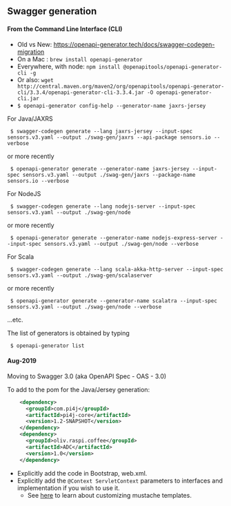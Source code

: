 ## Swagger generation

#### From the Command Line Interface (CLI)
- Old vs New: <https://openapi-generator.tech/docs/swagger-codegen-migration>
- On a Mac : `brew install openapi-generator`
- Everywhere, with node: `npm install @openapitools/openapi-generator-cli -g`
- Or also: `wget http://central.maven.org/maven2/org/openapitools/openapi-generator-cli/3.3.4/openapi-generator-cli-3.3.4.jar -O openapi-generator-cli.jar`
- `$ openapi-generator config-help --generator-name jaxrs-jersey`

For Java/JAXRS
```
 $ swagger-codegen generate --lang jaxrs-jersey --input-spec sensors.v3.yaml --output ./swag-gen/jaxrs --api-package sensors.io --verbose
```
or more recently
```
 $ openapi-generator generate --generator-name jaxrs-jersey --input-spec sensors.v3.yaml --output ./swag-gen/jaxrs --package-name sensors.io --verbose
```

For NodeJS
```
 $ swagger-codegen generate --lang nodejs-server --input-spec sensors.v3.yaml --output ./swag-gen/node
```
or more recently
```
 $ openapi-generator generate --generator-name nodejs-express-server --input-spec sensors.v3.yaml --output ./swag-gen/node --verbose
```

For Scala
```
 $ swagger-codegen generate --lang scala-akka-http-server --input-spec sensors.v3.yaml --output ./swag-gen/scalaserver
```
or more recently
```
 $ openapi-generator generate --generator-name scalatra --input-spec sensors.v3.yaml --output ./swag-gen/node --verbose
```
...etc.

The list of generators is obtained by typing
```
 $ openapi-generator list
``` 
 
#### Aug-2019
Moving to Swagger 3.0 (aka OpenAPI Spec - OAS - 3.0)

To add to the pom for the Java/Jersey generation:
```xml
    <dependency>
      <groupId>com.pi4j</groupId>
      <artifactId>pi4j-core</artifactId>
      <version>1.2-SNAPSHOT</version>
    </dependency>
    <dependency>
      <groupId>oliv.raspi.coffee</groupId>
      <artifactId>ADC</artifactId>
      <version>1.0</version>
    </dependency>
```

- Explicitly add the code in Bootstrap, web.xml.
- Explicitly add the `@Context ServletContext` parameters to interfaces and implementation if you wish to use it.
    - See [here](https://openapi-generator.tech/docs/templating) to learn about customizing mustache templates.
